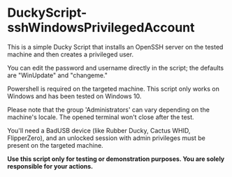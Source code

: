 # DuckyScript-sshWindowsPrivilegedAccount

This is a simple Ducky Script that installs an OpenSSH server on the tested machine and then creates a privileged user.

You can edit the password and username directly in the script; the defaults are "WinUpdate" and "changeme."

Powershell is required on the targeted machine. This script only works on Windows and has been tested on Windows 10.

Please note that the group 'Administrators' can vary depending on the machine's locale. The opened terminal won't close after the test.

You'll need a BadUSB device (like Rubber Ducky, Cactus WHID, FlipperZero), and an unlocked session with admin privileges must be present on the targeted machine.

**Use this script only for testing or demonstration purposes. You are solely responsible for your actions.**

